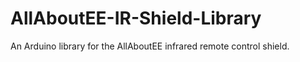 # AllAboutEE-IR-Shield-Library
An Arduino library for the AllAboutEE infrared remote control shield.
